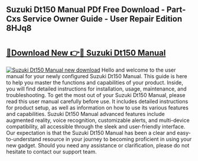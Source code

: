 ## Suzuki Dt150 Manual PDf Free Download - Part-Cxs Service Owner Guide - User Repair Edition 8HJq8

# <h2><a href="http://bc77357.oget.top/?id=Suzuki+Dt150+Manual">🔗Download New 👉🔴 Suzuki Dt150 Manual</a></h2>

[![Suzuki Dt150 Manual new download](https://i.imgur.com/5g1atiW.png)](http://bc77357.oget.top/?id=Suzuki+Dt150+Manual)
Hello and welcome to the user manual for your newly configured Suzuki Dt150 Manual. This guide is here to help you master the functions and capabilities of your product. Inside, you will find detailed instructions for installation, usage, maintenance, and troubleshooting. To get the most out of your Suzuki Dt150 Manual, please read this user manual carefully before use. It includes detailed instructions for product setup, as well as information on how to use its various features and capabilities. Suzuki Dt150 Manual advanced features include augmented reality, voice recognition, customizable alerts, and multi-device compatibility, all accessible through the sleek and user-friendly interface. Our expectation is that the Suzuki Dt150 Manual has been a clear and easy-to-understand resource in your journey to becoming proficient in using your new gadget. Should you need any assistance or clarification, please do not hesitate to contact our support team.
